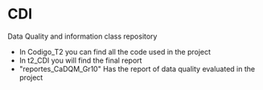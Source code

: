 # CDI
 Data Quality and information class repository
* In Codigo_T2 you can find all the code used in the project
* In t2_CDI you will find the final report
* "reportes_CaDQM_Gr10" Has the report of data quality evaluated in the project
